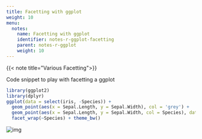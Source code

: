 ```yaml
---
title: Facetting with ggplot
weight: 10
menu:
  notes:
    name: Facetting with ggplot
    identifier: notes-r-ggplot-facetting
    parent: notes-r-ggplot
    weight: 10
---
```


{{< note title="Various Facetting">}}

Code snippet to play with facetting a ggplot
```r
library(ggplot2)
library(dplyr)
ggplot(data = select(iris, -Species)) +
  geom_point(aes(x = Sepal.Length, y = Sepal.Width), col = 'grey') +
  geom_point(aes(x = Sepal.Length, y = Sepal.Width, col = Species), data = iris) +
  facet_wrap(~Species) + theme_bw()
```
![img]("notes/R/img.png")